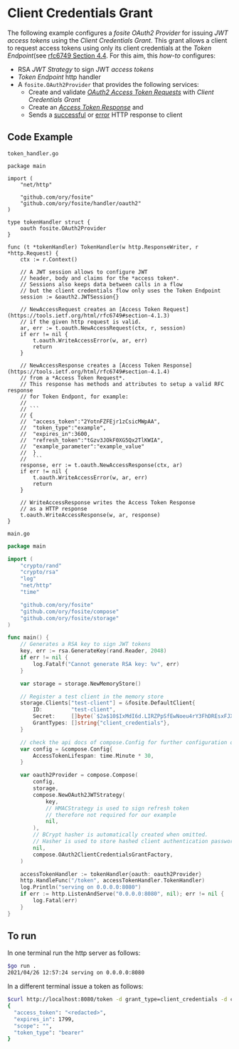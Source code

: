 # Client Credentials Grant

The following example configures a *fosite* *OAuth2 Provider* for issuing *JWT* *access tokens* using  the *Client Credentials Grant*. This grant allows a client to request access tokens using only its client credentials at the *Token Endpoint*(see [rfc6749 Section 4.4](https://tools.ietf.org/html/rfc6749#section-4.4). For this aim, this *how-to* configures:

* RSA *JWT Strategy* to sign JWT *access tokens*
* *Token Endpoint* http handler
* A `fosite.OAuth2Provider` that provides the following services:
    * Create and validate [*OAuth2 Access Token Requests*](https://tools.ietf.org/html/rfc6749#section-4.1.3) with *Client Credentials Grant*
    * Create an [*Access Token Response*](https://tools.ietf.org/html/rfc6749#section-4.1.4) and
    * Sends a [successful](https://tools.ietf.org/html/rfc6749#section-5.1) or [error](https://tools.ietf.org/html/rfc6749#section-5.2) HTTP response to client

## Code Example

`token_handler.go`
```golang
package main

import (
	"net/http"

	"github.com/ory/fosite"
	"github.com/ory/fosite/handler/oauth2"
)

type tokenHandler struct {
	oauth fosite.OAuth2Provider
}

func (t *tokenHandler) TokenHandler(w http.ResponseWriter, r *http.Request) {
	ctx := r.Context()

	// A JWT session allows to configure JWT
	// header, body and claims for the *access token*.
	// Sessions also keeps data between calls in a flow
	// but the client credentials flow only uses the Token Endpoint
	session := &oauth2.JWTSession{}

	// NewAccessRequest creates an [Access Token Request](https://tools.ietf.org/html/rfc6749#section-4.1.3)
	// if the given http request is valid.
	ar, err := t.oauth.NewAccessRequest(ctx, r, session)
	if err != nil {
		t.oauth.WriteAccessError(w, ar, err)
		return
	}

	// NewAccessResponse creates a [Access Token Response](https://tools.ietf.org/html/rfc6749#section-4.1.4)
	// from a *Access Token Request*.
	// This response has methods and attributes to setup a valid RFC response
	// for Token Endpont, for example:
	//
	// ```
	// {
	//	"access_token":"2YotnFZFEjr1zCsicMWpAA",
	//	"token_type":"example",
	//	"expires_in":3600,
	//	"refresh_token":"tGzv3JOkF0XG5Qx2TlKWIA",
	//	"example_parameter":"example_value"
	//  }
	//  ```
	response, err := t.oauth.NewAccessResponse(ctx, ar)
	if err != nil {
		t.oauth.WriteAccessError(w, ar, err)
		return
	}

	// WriteAccessResponse writes the Access Token Response
	// as a HTTP response
	t.oauth.WriteAccessResponse(w, ar, response)
}

```

`main.go`
```go
package main

import (
	"crypto/rand"
	"crypto/rsa"
	"log"
	"net/http"
	"time"

	"github.com/ory/fosite"
	"github.com/ory/fosite/compose"
	"github.com/ory/fosite/storage"
)

func main() {
	// Generates a RSA key to sign JWT tokens
	key, err := rsa.GenerateKey(rand.Reader, 2048)
	if err != nil {
		log.Fatalf("Cannot generate RSA key: %v", err)
	}

	var storage = storage.NewMemoryStore()

	// Register a test client in the memory store
	storage.Clients["test-client"] = &fosite.DefaultClient{
		ID:         "test-client",
		Secret:     []byte(`$2a$10$IxMdI6d.LIRZPpSfEwNoeu4rY3FhDREsxFJXikcgdRRAStxUlsuEO`), // = "foobar"
		GrantTypes: []string{"client_credentials"},
	}

	// check the api docs of compose.Config for further configuration options
	var config = &compose.Config{
		AccessTokenLifespan: time.Minute * 30,
	}

	var oauth2Provider = compose.Compose(
		config,
		storage,
		compose.NewOAuth2JWTStrategy(
			key,
			// HMACStrategy is used to sign refresh token
			// therefore not required for our example
			nil,
		),
		// BCrypt hasher is automatically created when omitted.
		// Hasher is used to store hashed client authentication passwords.
		nil,
		compose.OAuth2ClientCredentialsGrantFactory,
	)

	accessTokenHandler := tokenHandler{oauth: oauth2Provider}
	http.HandleFunc("/token", accessTokenHandler.TokenHandler)
	log.Println("serving on 0.0.0.0:8080")
	if err := http.ListenAndServe("0.0.0.0:8080", nil); err != nil {
		log.Fatal(err)
	}
}

```

## To run

In one terminal run the http server as follows:

```bash
$go run .
2021/04/26 12:57:24 serving on 0.0.0.0:8080
```

In a different terminal issue a token as follows:

```bash
$curl http://localhost:8080/token -d grant_type=client_credentials -d client_id=test-client -d client_secret=foobar
{
  "access_token": "<redacted>",
  "expires_in": 1799,
  "scope": "",
  "token_type": "bearer"
}
```